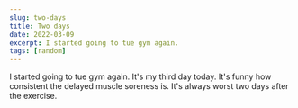 ```yaml
---
slug: two-days
title: Two days
date: 2022-03-09
excerpt: I started going to tue gym again.
tags: [random]
---
```


I started going to tue gym again. It's my third day today. It's funny how consistent the delayed muscle soreness is. It's always worst two days after the exercise.
